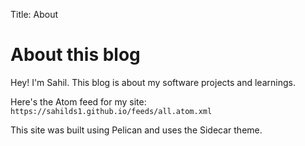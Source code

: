 Title: About

# About this blog

Hey! I'm Sahil. This blog is about my software projects and learnings.

Here's the Atom feed for my site: `https://sahilds1.github.io/feeds/all.atom.xml`

This site was built using Pelican and uses the Sidecar theme.